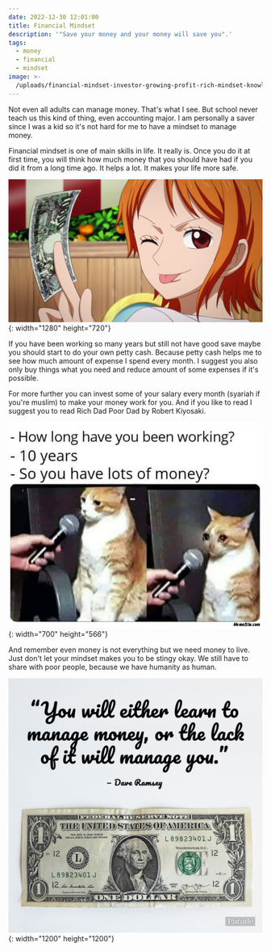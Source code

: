 ```yaml
---
date: 2022-12-30 12:01:00
title: Financial Mindset
description: '"Save your money and your money will save you".'
tags:
  - money
  - financial
  - mindset
image: >-
  /uploads/financial-mindset-investor-growing-profit-rich-mindset-knowledge-grow-business-psychology-knowledge-investment-concept-businessman-watering-plant-with-money-from-human-head-212586-2146.webp
---
```

Not even all adults can manage money. That's what I see. But school never teach us this kind of thing, even accounting major. I am personally a saver since I was a kid so it's not hard for me to have a mindset to manage money.

Financial mindset is one of main skills in life. It really is. Once you do it at first time, you will think how much money that you should have had if you did it from a long time ago. It helps a lot. It makes your life more safe.

![Woman with child](/uploads/d9eb628e5fc1059ea6095fa7bcbb5c40.png){: width="1280" height="720"}

If you have been working so many years but still not have good save maybe you should start to do your own petty cash. Because petty cash helps me to see how much amount of expense I spend every month. I suggest you also only buy things what you need and reduce amount of some expenses if it's possible. 

For more further you can invest some of your salary every month (syariah if you're muslim) to make your money work for you. And if you like to read I suggest you to read Rich Dad Poor Dad by Robert Kiyosaki. 

![Beach](/uploads/how-long-have-you-been-working-10-years-so-you-have-lots-of-money-meme-3035.png){: width="700" height="566"}

And remember even money is not everything but we need money to live. Just don't let your mindset makes you to be stingy okay. We still have to share with poor people, because we have humanity as human.

![](/uploads/dave-ramsey-quotes-4.jpg){: width="1200" height="1200"}